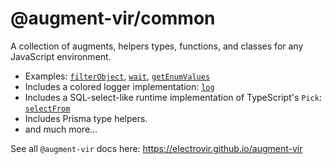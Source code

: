 # @augment-vir/common

A collection of augments, helpers types, functions, and classes for any JavaScript environment.

-   Examples: [`filterObject`](https://electrovir.github.io/augment-vir/functions/filterObject.html), [`wait`](https://electrovir.github.io/augment-vir/functions/wait.html), [`getEnumValues`](https://electrovir.github.io/augment-vir/functions/getEnumValues.html)
-   Includes a colored logger implementation: [`log`](https://electrovir.github.io/augment-vir/variables/log.html)
-   Includes a SQL-select-like runtime implementation of TypeScript's `Pick`: [`selectFrom`](https://electrovir.github.io/augment-vir/functions/selectFrom-1.html)
-   Includes Prisma type helpers.
-   and much more...

See all `@augment-vir` docs here: https://electrovir.github.io/augment-vir
